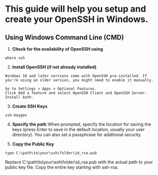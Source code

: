 # This guide will help you setup and create your OpenSSH in Windows.

## Using Windows Command Line (CMD) 

1. **Check for the availability of OpenSSH using**
```
where ssh 
```

2. **Install OpenSSH (if not already installed)**
```
Windows 10 and later versions come with OpenSSH pre-installed. If you're using an older version, you might need to enable it manually.

Go to Settings > Apps > Optional Features.
Click Add a feature and select OpenSSH Client and OpenSSH Server. Install both.
```

3. **Create SSH Keys**
```
ssh-keygen
```

4. **Specify the path**
When prompted, specify the location for saving the keys (press Enter to save in the default location, usually your user directory). You can also set a passphrase for additional security

5. **Copy the Public Key**
```
type C:\path\to\your\ssh\folder\id_rsa.pub
```
Replace C:\path\to\your\ssh\folder\id_rsa.pub with the actual path to your public key file. Copy the entire key starting with ssh-rsa.
